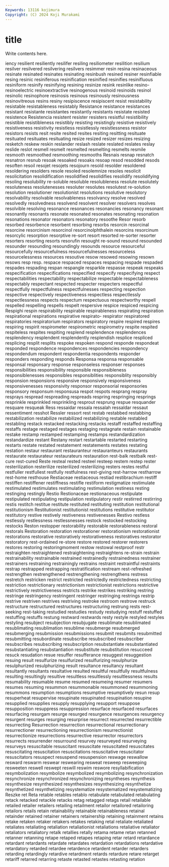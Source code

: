 ```yaml
---
Keywords: 13116 kojimura
Copyright: (C) 2024 Koji Murakami
---
```


# title

Write contents here.



iency resilient resiliently resilifer resiling resiliometer
resilition resilium resilver resilvered resilvering resilvers resimmer resin resina resinaceous
resinate resinated resinates resinating resinbush resined resiner resinfiable resing resinic
resiniferous resinification resinified resinifies resinifluous resiniform resinify resinifying resining resinize
resink resinlike resino- resinoelectric resinoextractive resinogenous resinoid resinoids resinol resinolic
resinophore resinosis resinous resinously resinousness resinovitreous resins resiny resipiscence resipiscent
resist resistability resistable resistableness resistably Resistance resistance resistances resistant resistante
resistantes resistantly resistants resistate resisted resistence Resistencia resistent resister resisters
resistful resistibility resistible resistibleness resistibly resisting resistingly resistive resistively resistiveness
resistivity resistless resistlessly resistlessness resistor resistors resists resit resite resited
resites resiting resitting resituate resituated resituates resituating resize resized resizer
resizes resizing resketch reskew reskin reslander reslash reslate reslated reslates
reslay reslide reslot resmell resmelt resmelted resmelting resmelts resmile resmooth
resmoothed resmoothing resmooths Resnais resnap resnatch resnatron resnub resoak resoaked
resoaks resoap resod resodded resods resoften resoil resojet resojets resojourn
resold resolder resoldered resoldering resolders resole resoled resolemnize resoles resolicit
resolicitation resolidification resolidified resolidifies resolidify resolidifying resoling resolubility re-soluble resoluble
resolubleness resolute resolutely resoluteness resolutenesses resoluter resolutes resolutest re-solution resolution
resolutioner resolutionist resolutions resolutive resolutory resolvability resolvable resolvableness resolvancy resolve
resolved resolvedly resolvedness resolvend resolvent resolver resolvers resolves resolvible resolving
resonance resonances resonancies resonancy resonant resonantly resonants resonate resonated resonates
resonating resonation resonations resonator resonators resonatory resoothe Resor resorb resorbed
resorbence resorbent resorbing resorbs resorcin resorcinal resorcine resorcinism resorcinol resorcinolphthalein
resorcins resorcinum resorcylic resorption resorptive re-sort resort resorted re-sorter resorter
resorters resorting resorts resorufin resought re-sound resound resounded resounder resounding
resoundingly resounds resource resourceful resourcefully resourcefulness resourcefulnesses resourceless resourcelessness resources
resoutive resow resowed resowing resown resows resp resp. respace respaced
respaces respacing respade respaded respades respading respan respangle resparkle respasse
respeak respeaks respecification respecifications respecified respecify respecifying respect respectabilities respectability
respectabilize respectable respectableness respectably respectant respected respecter respecters respectful respectfully
respectfulness respectfulnesses respecting respection respective respectively respectiveness respectless respectlessly respectlessness
respects respectum respectuous respectworthy respell respelled respelling respells respelt respersive
respice respiced respicing Respighi respin respirability respirable respirableness respirating respiration
respirational respirations respirative respirato- respirator respiratored respiratories respiratorium respirators respiratory
respire respired respires respiring respirit respirometer respirometric respirometry respite respited
respiteless respites respiting resplend resplendence resplendences resplendency resplendent resplendently resplendish
resplice respliced resplicing resplit resplits respoke respoken respond responde respondeat
responded respondence respondences respondencies respondency respondendum respondent respondentia respondents responder
responders responding responds Responsa responsa responsable responsal responsary response responseless
responser responses responsibilities responsibility responsible responsibleness responsiblenesses responsibles responsiblities responsiblity
responsibly responsion responsions responsive responsively responsiveness responsivenesses responsivity responsor responsorial
responsories responsory responsum responsusa respot respots resprang respray resprays respread
respreading respreads respring respringing resprings resprinkle resprinkled resprinkling resprout resprung
respue resquander resquare resqueak Ress ressaidar ressala ressalah ressaldar ressaut
ressentiment resshot Ressler ressort rest restab restabbed restabbing restabilization restabilize
restabilized restabilizing restable restabled restabling restack restacked restacking restacks restaff
restaffed restaffing restaffs restage restaged restages restaging restagnate restain restainable
restake restamp restamped restamping restamps restandardization restandardize restant Restany restart
restartable restarted restarting restarts restate restated restatement restatements restates restating
restation restaur restaurant restauranteur restauranteurs restaurants restaurate restaurateur restaurateurs restauration
rest-balk restbalk rest-cure rest-cured Reste resteal rested resteel resteep restem
restep rester resterilization resterilize resterilized resterilizing resters restes restful restfuller
restfullest restfully restfulness rest-giving rest-harrow restharrow rest-home resthouse Restiaceae restiaceous
restiad restibrachium restiff restiffen restiffener restiffness restifle restiform restigmatize restimulate
restimulated restimulates restimulating restimulation restiness resting restinging restingly Restio Restionaceae
restionaceous restipulate restipulated restipulating restipulation restipulatory restir restirred restirring restis
restitch restitue restitute restituted restituting restitution restitutional restitutionism Restitutionist restitutionist
restitutions restitutive restitutor restitutory restive restively restiveness restivenesses Restivo restless
restlessly restlessness restlessnesses restock restocked restocking restocks Reston restopper restorability
restorable restorableness restoral restorals Restoration restoration restorationer restorationism restorationist restorations
restorative restoratively restorativeness restoratives restorator restoratory rest-ordained re-store restore restored
restorer restorers restores restoring restoringmoment restow restowal restproof restr restraighten
restraightened restraightening restraightens re-strain restrain restrainability restrainable restrained restrainedly restrainedness
restrainer restrainers restraining restrainingly restrains restraint restraintful restraints restrap restrapped
restrapping restratification restream rest-refreshed restrengthen restrengthened restrengthening restrengthens restress restretch
restricken restrict restricted restrictedly restrictedness restricting restriction restrictionary restrictionism restrictionist
restrictions restrictive restrictively restrictiveness restricts restrike restrikes restriking restring restringe
restringency restringent restringer restringing restrings restrip restrive restriven restrives restriving
restroke restroom restrove restruck restructure restructured restructures restructuring restrung rests
rest-seeking rest-taking restudied restudies restudy restudying restuff restuffed restuffing restuffs
restung restward restwards resty restyle restyled restyles restyling resubject resubjection
resubjugate resublimate resublimated resublimating resublimation resublime resubmerge resubmerged resubmerging resubmission
resubmissions resubmit resubmits resubmitted resubmitting resubordinate resubscribe resubscribed resubscriber resubscribes
resubscribing resubscription resubstantiate resubstantiated resubstantiating resubstantiation resubstitute resubstitution resucceed resuck
resudation resue resuffer resufferance resuggest resuggestion resuing resuit resulfurize resulfurized
resulfurizing resulphurize resulphurized resulphurizing result resultance resultancy resultant resultantly resultants
resultative resulted resultful resultfully resultfulness resulting resultingly resultive resultless resultlessly
resultlessness results resumability resumable resume resumed resumeing resumer resumers resumes
resuming resummon resummonable resummoned resummoning resummons resumption resumptions resumptive resumptively
resun resup resuperheat resupervise resupinate resupinated resupination resupine resupplied resupplies
resupply resupplying resupport resuppose resupposition resuppress resuppression resurface resurfaced resurfaces
resurfacing resurgam resurge resurged resurgence resurgences resurgency resurgent resurges resurging
resurprise resurrect resurrected resurrectible resurrecting Resurrection resurrection resurrectional resurrectionary resurrectioner
resurrectioning resurrectionism resurrectionist resurrectionize resurrections resurrective resurrector resurrectors resurrects resurrender
resurround resurvey resurveyed resurveying resurveys resuscitable resuscitant resuscitate resuscitated resuscitates
resuscitating resuscitation resuscitations resuscitative resuscitator resuscitators resuspect resuspend resuspension reswage
reswallow resward reswarm reswear reswearing resweat resweep resweeping resweeten reswell
reswept reswill reswim reswore resyllabification resymbolization resymbolize resymbolized resymbolizing resynchronization
resynchronize resynchronized resynchronizing resyntheses resynthesis resynthesize resynthesized resynthesizes resynthesizing resynthetize
resynthetized resynthetizing resystematize resystematized resystematizing Reszke ret Reta retable retables
retablo retabulate retabulated retabulating retack retacked retackle retacks retag retagged
retags retail retailable retailed retailer retailers retailing retailment retailor retailored
retailoring retailors retails retain retainability retainable retainableness retainal retainder retained
retainer retainers retainership retaining retainment retains retake retaken retaker retakers
retakes retaking retal retaliate retaliated retaliates retaliating retaliation retaliationist retaliations
retaliative retaliator retaliators retaliatory retalk retallies retally retama retame retan
retanned retanner retanning retape retaped retapes retaping retar retard retardance
retardant retardants retardate retardates retardation retardations retardative retardatory retarded retardee
retardence retardent retarder retarders retarding retardingly retardive retardment retards retardure
retare retarget retariff retarred retarring retaste retasted retastes retasting retation
